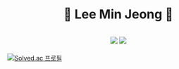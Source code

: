 <h1 align="center">🙈 Lee Min Jeong 🙉</h1>

<h2 align="center"><a href="https://www.instagram.com/mmm__j2/" target="_blank"><img src="https://img.shields.io/badge/mmm_j2-000000?style=flat&logo=Instagram&logoColor=E4405F"/></a>
<a href=" " target="_blank"><img src="https://img.shields.io/badge/notion-000000?style=flat&logo=Notion&logoColor=c4a01d"/></a>
</h2>


[![Solved.ac
프로필](http://mazassumnida.wtf/api/v2/generate_badge?boj=minddong)](https://solved.ac/minddong)
 
